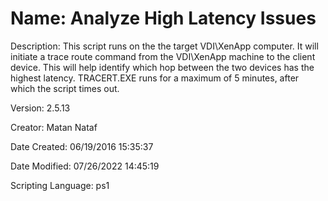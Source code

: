 ﻿# Name: Analyze High Latency Issues

Description: This script runs on the the target VDI\XenApp computer. It will initiate a trace route command from the VDI\XenApp machine to the client device. This will help identify which hop between the two devices has the highest latency.
TRACERT.EXE runs for a maximum of 5 minutes, after which the script times out.

Version: 2.5.13

Creator: Matan Nataf

Date Created: 06/19/2016 15:35:37

Date Modified: 07/26/2022 14:45:19

Scripting Language: ps1

